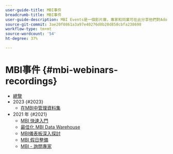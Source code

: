 ```yaml
---
user-guide-title: MBI事件
breadcrumb-title: MBI事件
user-guide-description: MBI Events是一個影片庫，專家和同業可在此分享他們對Adobe Commerce的想法和想法。
source-git-commit: 3ae20f0861a3a97e40276d8b20d858cbfa238698
workflow-type: tm+mt
source-wordcount: '54'
ht-degree: 37%

---
```



# MBI事件  {#mbi-webinars-recordings}

+ [總覽](overview.md)
+ 2023 {#2023}
   + [在MBI中管理資料集](2023/manage-data-sets.md)
+ 2021 年 {#2021}
   + [MBI 快速入門](2021-22/getting-started.md)
   + [最佳化 MBI Data Warehouse](2021-22/optimize-data-warehouse.md)
   + [MBI儀表板深入探討](2021-22/dashboards-deep-dive.md)
   + [MBI 假日整備](2021-22/holiday-readiness.md)
   + [MBI - 詢問專家](2021-22/ask-expert.md)

<!--+ Commerce Events {#commerce-events}
  + [Overview](commerce-events/overview.md)
  + 2022 {#2022}
    + [Top Tips and Tricks for Adobe Campaign Standard](customer-journeys/2022/tips-and-tricks.md)
    + [Develop and customize data models in Adobe [!DNL Campaign Classic]](customer-journeys/2022/data-models.md)

+ Data and insights {#commerce-release-updates}
  + [Overview](commerce-release-updates/overview.md)
  + 2022 {#2022}
    + [Innovations and trends](data-and-insights/2022/innovations.md)
    + [Sensei and Analysis Workspace](data-and-insights/2022/sensei.md)
    + [Personalize and automate with Adobe Target](data-and-insights/2022/personalize.md)
    + [Analytics and Target applications for Mobile and Apps](data-and-insights/2022/mobile-and-apps.md)
    + [Cross Device Analytics and Customer Journey Analytics](data-and-insights/2022/cross-device-analytics.md) -->